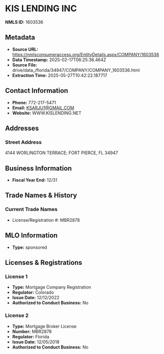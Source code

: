 # KIS LENDING INC

**NMLS ID:** 1603536

## Metadata
- **Source URL:** https://nmlsconsumeraccess.org/EntityDetails.aspx/COMPANY/1603536
- **Data Timestamp:** 2025-02-17T06:25:36.464Z
- **Source File:** drive/data_/florida/34947/COMPANY/COMPANY_1603536.html
- **Extraction Time:** 2025-05-27T10:42:22.187717

## Contact Information
- **Phone:** 772-217-5471
- **Email:** KSARJU1@GMAIL.COM
- **Website:** WWW.KISLENDING.NET

## Addresses
### Street Address
4144 WORLINGTON TERRACE; FORT PIERCE, FL 34947

## Business Information
- **Fiscal Year End:** 12/31

## Trade Names & History
### Current Trade Names
- License/Registration #: MBR2878

## MLO Information
- **Type:** sponsored

## Licenses & Registrations

### License 1
- **Type:** Mortgage Company Registration
- **Regulator:** Colorado
- **Issue Date:** 12/12/2022
- **Authorized to Conduct Business:** No

### License 2
- **Type:** Mortgage Broker License
- **Number:** MBR2878
- **Regulator:** Florida
- **Issue Date:** 12/05/2018
- **Authorized to Conduct Business:** No
